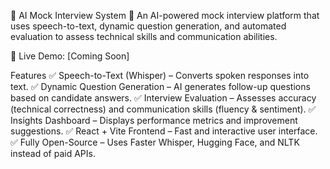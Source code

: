 🎤 AI Mock Interview System
🚀 An AI-powered mock interview platform that uses speech-to-text, dynamic question generation, and automated evaluation to assess technical skills and communication abilities.

🔗 Live Demo: [Coming Soon]

Features
✅ Speech-to-Text (Whisper) – Converts spoken responses into text.
✅ Dynamic Question Generation – AI generates follow-up questions based on candidate answers.
✅ Interview Evaluation – Assesses accuracy (technical correctness) and communication skills (fluency & sentiment).
✅ Insights Dashboard – Displays performance metrics and improvement suggestions.
✅ React + Vite Frontend – Fast and interactive user interface.
✅ Fully Open-Source – Uses Faster Whisper, Hugging Face, and NLTK instead of paid APIs.
